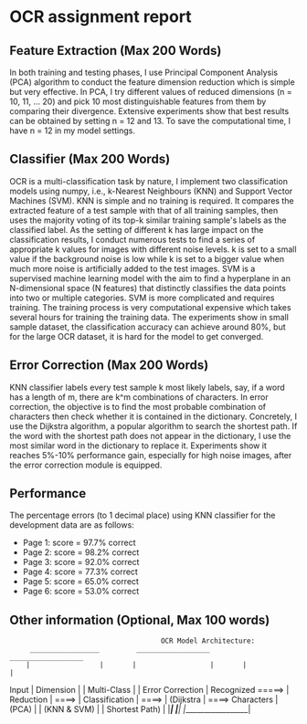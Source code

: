 # OCR assignment report

## Feature Extraction (Max 200 Words)
   In both training and testing phases, I use Principal Component Analysis (PCA) algorithm to conduct the feature dimension reduction which is simple but very effective. In PCA, I try different values of reduced dimensions (n = 10, 11, ... 20) and pick 10 most distinguishable features from them by comparing their divergence. Extensive experiments show that best results can be obtained by setting n = 12 and 13. To save the computational time, I have n = 12 in my model settings.

## Classifier (Max 200 Words)
   OCR is a multi-classification task by nature, I implement two classification models using numpy, i.e., k-Nearest Neighbours (KNN) and Support Vector Machines (SVM). KNN is simple and no training is required. It compares the extracted feature of a test sample with that of all training samples, then uses the majority voting of its top-k similar training sample's labels as the classified label. As the setting of different k has large impact on the classification results, I conduct numerous tests to find a series of appropriate k values for images with different noise levels. k is set to a small value if the background noise is low while k is set to a bigger value when much more noise is artificially added to the test images.
   SVM is a supervised machine learning model with the aim to find a hyperplane in an N-dimensional space (N features) that distinctly classifies the data points into two or multiple categories. SVM is more complicated and requires training. The training process is very computational expensive which takes several hours for training the training data. The experiments show in small sample dataset, the classification accuracy can achieve around 80%, but for the large OCR dataset, it is hard for the model to get converged. 

## Error Correction (Max 200 Words)
KNN classifier labels every test sample k most likely labels, say, if a word has a length of m, there are k^m combinations of characters. In error correction, the objective is to find the most probable combination of characters then check whether it is contained in the dictionary. Concretely, I use the Dijkstra algorithm, a popular algorithm to search the shortest path. If the word with the shortest path does not appear in the dictionary, I use the most similar word in the dictionary to replace it. Experiments show it reaches 5%-10% performance gain, especially for high noise images, after the error correction module is equipped.

## Performance
The percentage errors (to 1 decimal place) using KNN classifier for the development data are as follows:
- Page 1: score = 97.7% correct
- Page 2: score = 98.2% correct
- Page 3: score = 92.0% correct
- Page 4: score = 77.3% correct
- Page 5: score = 65.0% correct
- Page 6: score = 53.0% correct

## Other information (Optional, Max 100 words)

                                         OCR Model Architecture:
         _________________         __________________         __________________
        |                 |       |                  |       |                  |
 Input  |    Dimension    |       |   Multi-Class    |       | Error Correction |        Recognized 
 =====> |    Reduction    | ====> |  Classification  | ====> |    (Dijkstra     | ====>  Characters
        |      (PCA)      |       |   (KNN & SVM)    |       |  Shortest Path)  |
        |_________________|       |__________________|       |__________________|
